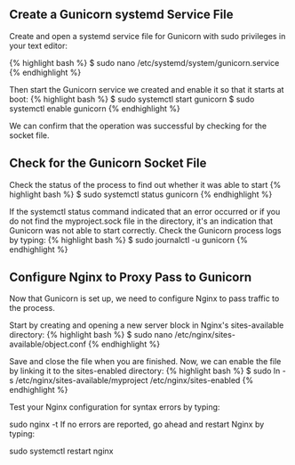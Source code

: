 ## Create a Gunicorn systemd Service File
Create and open a systemd service file for Gunicorn with sudo privileges in your text editor:

{% highlight bash %}
$ sudo nano /etc/systemd/system/gunicorn.service
{% endhighlight %}

Then start the Gunicorn service we created and enable it so that it starts at boot:
{% highlight bash %}
$ sudo systemctl start gunicorn
$ sudo systemctl enable gunicorn
{% endhighlight %}

We can confirm that the operation was successful by checking for the socket file.

## Check for the Gunicorn Socket File
Check the status of the process to find out whether it was able to start
{% highlight bash %}
$ sudo systemctl status gunicorn
{% endhighlight %}

If the systemctl status command indicated that an error occurred or if you do not find the myproject.sock file in the directory, it's an indication that Gunicorn was not able to start correctly. Check the Gunicorn process logs by typing:
{% highlight bash %}
$ sudo journalctl -u gunicorn
{% endhighlight %}

## Configure Nginx to Proxy Pass to Gunicorn
Now that Gunicorn is set up, we need to configure Nginx to pass traffic to the process.

Start by creating and opening a new server block in Nginx's sites-available directory:
{% highlight bash %}
$ sudo nano /etc/nginx/sites-available/object.conf
{% endhighlight %}

Save and close the file when you are finished. Now, we can enable the file by linking it to the sites-enabled directory:
{% highlight bash %}
$ sudo ln -s /etc/nginx/sites-available/myproject /etc/nginx/sites-enabled
{% endhighlight %}

Test your Nginx configuration for syntax errors by typing:

sudo nginx -t
If no errors are reported, go ahead and restart Nginx by typing:

sudo systemctl restart nginx
